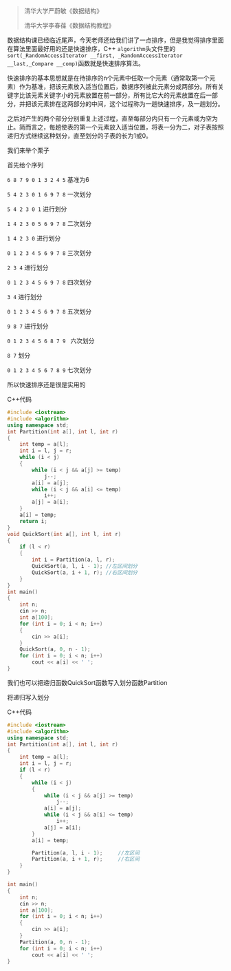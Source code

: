> 清华大学严蔚敏《数据结构》
>
> 清华大学李春葆《数据结构教程》

数据结构课已经临近尾声，今天老师还给我们讲了一点排序，但是我觉得排序里面在算法里面最好用的还是快速排序，C++ `algorithm`头文件里的`sort(_RandomAccessIterator __first, _RandomAccessIterator __last,_Compare __comp)`函数就是快速排序算法。

快速排序的基本思想就是在待排序的n个元素中任取一个元素（通常取第一个元素）作为基准，把该元素放入适当位置后，数据序列被此元素分成两部分。所有关键字比该元素关键字小的元素放置在前一部分，所有比它大的元素放置在后一部分，并把该元素排在这两部分的中间，这个过程称为一趟快速排序，及一趟划分。

之后对产生的两个部分分别重复上述过程，直至每部分内只有一个元素或为空为止。简而言之，每趟使表的第一个元素放入适当位置，将表一分为二，对子表按照递归方式继续这种划分，直至划分的子表的长为1或0。

我们来举个栗子

首先给个序列

`6 8 7 9 0 1 3 2 4 5`	基准为6

`5 4 2 3 0 1 6 9 7 8`	一次划分

`5 4 2 3 0 1`	进行划分

`1 4 2 3 0 5 6 9 7 8`	二次划分

`1 4 2 3 0`	进行划分

`0 1 2 3 4 5 6 9 7 8`	三次划分

`2 3 4`	进行划分

`0 1 2 3 4 5 6 9 7 8`	四次划分

`3 4`	进行划分

`0 1 2 3 4 5 6 9 7 8`	五次划分

`9 8 7`	进行划分

`0 1 2 3 4 5 6 8 7 9 ` 六次划分

`8 7`	划分

`0 1 2 3 4 5 6 7 8 9`	七次划分

所以快速排序还是很是实用的

C++代码

```cpp
#include <iostream>
#include <algorithm>
using namespace std;
int Partition(int a[], int l, int r)
{
    int temp = a[l];
    int i = l, j = r;
    while (i < j)
    {
        while (i < j && a[j] >= temp)
            j--;
        a[i] = a[j];
        while (i < j && a[i] <= temp)
            i++;
        a[j] = a[i];
    }
    a[i] = temp;
    return i;
}
void QuickSort(int a[], int l, int r)
{
    if (l < r)
    {
        int i = Partition(a, l, r);
        QuickSort(a, l, i - 1); //左区间划分
        QuickSort(a, i + 1, r); //右区间划分
    }
}
int main()
{
    int n;
    cin >> n;
    int a[100];
    for (int i = 0; i < n; i++)
    {
        cin >> a[i];
    }
    QuickSort(a, 0, n - 1);
    for (int i = 0; i < n; i++)
        cout << a[i] << ' ';
}
```

我们也可以把递归函数QuickSort函数写入划分函数Partition

将递归写入划分

C++代码

```cpp
#include <iostream>
#include <algorithm>
using namespace std;
int Partition(int a[], int l, int r)
{
    int temp = a[l];
    int i = l, j = r;
    if (l < r)
    {
        while (i < j)
        {
            while (i < j && a[j] >= temp)
                j--;
            a[i] = a[j];
            while (i < j && a[i] <= temp)
                i++;
            a[j] = a[i];
        }
        a[i] = temp;

        Partition(a, l, i - 1);		//左区间
        Partition(a, i + 1, r);		//右区间
    }
}

int main()
{
    int n;
    cin >> n;
    int a[100];
    for (int i = 0; i < n; i++)
    {
        cin >> a[i];
    }
    Partition(a, 0, n - 1);
    for (int i = 0; i < n; i++)
        cout << a[i] << ' ';
}
```







